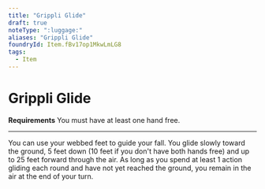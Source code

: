```yaml
---
title: "Grippli Glide"
draft: true
noteType: ":luggage:"
aliases: "Grippli Glide"
foundryId: Item.fBv17op1MkwLmLG8
tags:
  - Item
---
```


# Grippli Glide

**Requirements** You must have at least one hand free.

* * *

You can use your webbed feet to guide your fall. You glide slowly toward the ground, 5 feet down (10 feet if you don't have both hands free) and up to 25 feet forward through the air. As long as you spend at least 1 action gliding each round and have not yet reached the ground, you remain in the air at the end of your turn.
